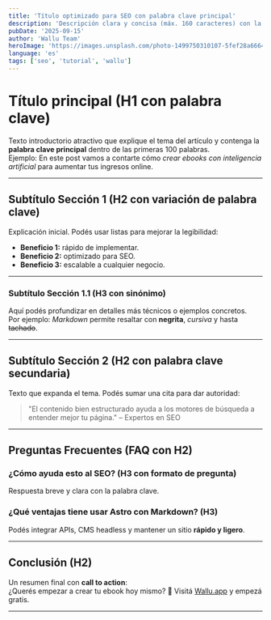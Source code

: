 ```yaml
---
title: 'Título optimizado para SEO con palabra clave principal'
description: 'Descripción clara y concisa (máx. 160 caracteres) con la palabra clave y llamada a la acción.'
pubDate: '2025-09-15'
author: 'Wallu Team'
heroImage: 'https://images.unsplash.com/photo-1499750310107-5fef28a66643?w=800&h=400&fit=crop'
language: 'es'
tags: ['seo', 'tutorial', 'wallu']
---
```


# Título principal (H1 con palabra clave)

Texto introductorio atractivo que explique el tema del artículo y contenga la **palabra clave principal** dentro de las primeras 100 palabras.  
Ejemplo: En este post vamos a contarte cómo *crear ebooks con inteligencia artificial* para aumentar tus ingresos online.

---

## Subtítulo Sección 1 (H2 con variación de palabra clave)

Explicación inicial. Podés usar listas para mejorar la legibilidad:

- **Beneficio 1:** rápido de implementar.  
- **Beneficio 2:** optimizado para SEO.  
- **Beneficio 3:** escalable a cualquier negocio.

---

### Subtítulo Sección 1.1 (H3 con sinónimo)

Aquí podés profundizar en detalles más técnicos o ejemplos concretos.  
Por ejemplo: *Markdown* permite resaltar con **negrita**, *cursiva* y hasta ~~tachado~~.

---

## Subtítulo Sección 2 (H2 con palabra clave secundaria)

Texto que expanda el tema. Podés sumar una cita para dar autoridad:

> "El contenido bien estructurado ayuda a los motores de búsqueda a entender mejor tu página." – Expertos en SEO

---

## Preguntas Frecuentes (FAQ con H2)

### ¿Cómo ayuda esto al SEO? (H3 con formato de pregunta)

Respuesta breve y clara con la palabra clave.  

### ¿Qué ventajas tiene usar Astro con Markdown? (H3)

Podés integrar APIs, CMS headless y mantener un sitio **rápido y ligero**.

---

## Conclusión (H2)

Un resumen final con **call to action**:  
¿Querés empezar a crear tu ebook hoy mismo? 🚀 Visitá [Wallu.app](https://wallu.app) y empezá gratis.

---